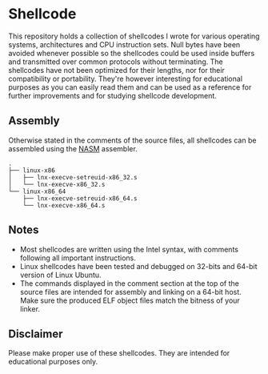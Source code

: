 # Shellcode
This repository holds a collection of shellcodes I wrote for various operating systems, architectures and CPU instruction sets. Null bytes have been avoided whenever possible so the shellcodes could be used inside buffers and transmitted over common protocols without terminating. The shellcodes have not been optimized for their lengths, nor for their compatibility or portability. They're however interesting for educational purposes as you can easily read them and can be used as a reference for further improvements and for studying shellcode development.

## Assembly
Otherwise stated in the comments of the source files, all shellcodes can be assembled using the [NASM](http://www.nasm.us) assembler.

```
.
├── linux-x86
│   ├── lnx-execve-setreuid-x86_32.s
│   └── lnx-execve-x86_32.s
└── linux-x86_64
    ├── lnx-execve-setreuid-x86_64.s
    └── lnx-execve-x86_64.s
```

## Notes
 * Most shellcodes are written using the Intel syntax, with comments following all important instructions.
 * Linux shellcodes have been tested and debugged on 32-bits and 64-bit version of Linux Ubuntu.
 * The commands displayed in the comment section at the top of the source files are intended for assembly
   and linking on a 64-bit host. Make sure the produced ELF object files match the bitness of your linker.

## Disclaimer
Please make proper use of these shellcodes. They are intended for educational purposes only.
